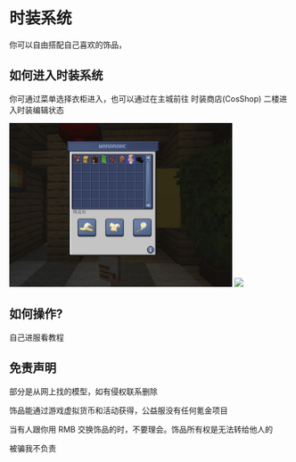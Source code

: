# 时装系统

你可以自由搭配自己喜欢的饰品，

## 如何进入时装系统

你可通过菜单选择衣柜进入，也可以通过在主城前往 时装商店(CosShop) 二楼进入时装编辑状态

<img src="./Play/CosPlay/img/UI.jpg" width="400px">

<img src="./Play/CosPlay/img/demo.jpg" width="400px">

## 如何操作?

自己进服看教程

## 免责声明

部分是从网上找的模型，如有侵权联系删除

饰品能通过游戏虚拟货币和活动获得，公益服没有任何氪金项目

当有人跟你用 RMB 交换饰品的时，不要理会。饰品所有权是无法转给他人的

被骗我不负责